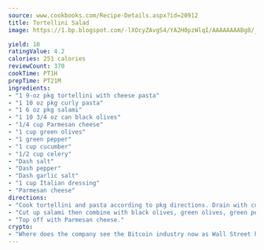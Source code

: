 ```yaml
---
source: www.cookbooks.com/Recipe-Details.aspx?id=20912
title: Tortellini Salad
image: https://1.bp.blogspot.com/-lXOcyZAvgS4/YA2H0pzWlqI/AAAAAAAABg8/_HX4JI-WmFM0Tz684w_qYjP9vBzksmFNgCLcBGAsYHQ/s219/20.png

yield: 10
ratingValue: 4.2
calories: 251 calories
reviewCount: 370
cookTime: PT1H
prepTime: PT21M
ingredients:
- "1 9-oz pkg tortellini with cheese pasta"
- "1 10 oz pkg curly pasta"
- "1 6 oz pkg salami"
- "1 10 3/4 oz can black olives"
- "1/4 cup Parmesan cheese"
- "1 cup green olives"
- "1 green pepper"
- "1 cup cucumber"
- "1/2 cup celery"
- "Dash salt"
- "Dash pepper"
- "Dash garlic salt"
- "1 cup Italian dressing"
- "Parmesan cheese"
directions:
- "Cook tortellini and pasta according to pkg directions. Drain with cold water."
- "Cut up salami then combine with black olives, green olives, green pepper, celery and cucumber in bowl with pasta. Blend in Italian dressing, salt, pepper, and garlic salt. Mix together well."
- "Top off with Parmesan cheese."
crypto:
- "Where does the company see the Bitcoin industry now as Wall Street has begun to embrace it and what was the turning point that legitimatized Bitcoin?"
---
```

